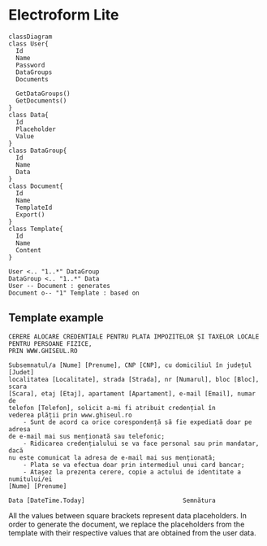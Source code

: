 # Electroform Lite

```mermaid
classDiagram
class User{
  Id
  Name
  Password
  DataGroups
  Documents

  GetDataGroups()
  GetDocuments()
}
class Data{
  Id
  Placeholder
  Value
}
class DataGroup{
  Id
  Name
  Data
}
class Document{
  Id
  Name
  TemplateId
  Export()
}
class Template{
  Id
  Name
  Content
}

User <.. "1..*" DataGroup
DataGroup <.. "1..*" Data
User -- Document : generates
Document o-- "1" Template : based on
```

## Template example

```
CERERE ALOCARE CREDENTIALE PENTRU PLATA IMPOZITELOR ȘI TAXELOR LOCALE
PENTRU PERSOANE FIZICE,
PRIN WWW.GHISEUL.RO

Subsemnatul/a [Nume] [Prenume], CNP [CNP], cu domiciliul în județul [Judet]
localitatea [Localitate], strada [Strada], nr [Numarul], bloc [Bloc], scara
[Scara], etaj [Etaj], apartament [Apartament], e-mail [Email], numar de
telefon [Telefon], solicit a-mi fi atribuit credențial în
vederea plății prin www.ghiseul.ro
	- Sunt de acord ca orice corespondență să fie expediată doar pe adresa
de e-mail mai sus menționată sau telefonic;
	- Ridicarea credențialului se va face personal sau prin mandatar, dacă
nu este comunicat la adresa de e-mail mai sus menționată;
	- Plata se va efectua doar prin intermediul unui card bancar;
	- Atașez la prezenta cerere, copie a actului de identitate a numitului/ei
[Nume] [Prenume]

Data [DateTime.Today]							Semnătura
```

All the values between square brackets represent data placeholders. In order to generate the document, we replace the placeholders from the template with their respective values that are obtained from the user data.
